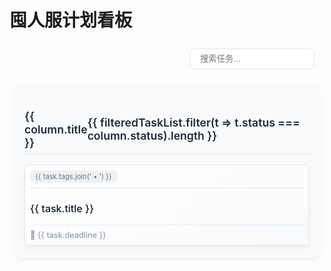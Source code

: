 # 囤人服计划看板

<script setup>
import { ref, computed } from 'vue'

const tasks = ref([
  {
    id: 1,
    title: '商店系统优化',
    status: 'completed',
    tags: ['经济', '商店'],
    deadline: '2025-05-24'
  },
  {
    id: 2,
    title: '更多拓展玩法',
    status: 'pending',
    tags: ['玩法'],
    deadline: '2025-06-07'
  },
  {
    id: 3,
    title: '枪械强度平衡',
    status: 'in-progress',
    tags: ['玩法', '枪械'],
    deadline: '2025-05-27'
  },
  {
    id: 3,
    title: '任务系统',
    status: 'planned',
    tags: ['玩法'],
    deadline: '2025-06-08'
  }
])

const filteredTasks = ref('')

const filteredTaskList = computed(() => {
  if (!filteredTasks.value) return tasks.value
  return tasks.value.filter(t => 
    t.title.toLowerCase().includes(filteredTasks.value.toLowerCase()) || 
    t.tags.some(tag => tag.toLowerCase().includes(filteredTasks.value.toLowerCase()))
  )
})

const getStatusColor = (status) => {
  switch(status) {
    case 'pending': return '#F59E0B'
    case 'planned': return '#8B5CF6'
    case 'in-progress': return '#3B82F6'
    case 'completed': return '#10B981'
    default: return '#9CA3AF'
  }
}
</script>

  <div class="board-container">
    <!-- 搜索与筛选 -->
    <div class="controls">
      <input 
        v-model="filteredTasks"
        placeholder="搜索任务..."
        class="search-input"
      >
    </div>
    <!-- 看板布局 -->
    <div class="board-columns">
      <!-- 列定义 -->
      <div 
        v-for="(column, index) in [
          {status: 'pending', title: '未计划'},
          {status: 'planned', title: '计划中'},
          {status: 'in-progress', title: '进行中'},
          {status: 'completed', title: '已完成'}
        ]" 
        :key="index"
        class="board-column"
      >
        <h3 class="column-title">
          {{ column.title }} 
          <span class="task-count">
            {{ filteredTaskList.filter(t => t.status === column.status).length }}
          </span>
        </h3>
        <!-- 任务卡片 -->
        <div 
          v-for="task in filteredTaskList.filter(t => t.status === column.status)" 
          :key="task.id"
          class="task-card"
          :style="{ backgroundColor: getStatusColor(task.status) + '20' }"
        >
          <div class="task-header">
            <span class="task-tags">
              {{ task.tags.join(' • ') }}
            </span>
          </div>
          <h4 class="task-title">{{ task.title }}</h4>
          <div class="task-footer">
            <span class="deadline">📅 {{ task.deadline }}</span>
          </div>
        </div>
      </div>
    </div>
  </div>

<style scoped>
.board-container {
  padding: 0.5rem;
  max-width: 1200px;
  margin: 0 auto;
}

.controls {
  display: flex;
  justify-content: flex-end;
  margin-bottom: 1.5rem;
}

.search-input {
  padding: 0.5rem 1rem;
  margin-right: 0.5rem;
  border-radius: 8px;
  border: 1px solid #e4e4e4;
  width: 200px;
  transition: all 0.3s ease;
}

.search-input:focus {
  outline: none;
  border-color: #3B82F6;
  box-shadow: 0 0 0 3px rgba(59, 130, 246, 0.2);
}

.filter-btn {
  padding: 0.5rem 1rem;
  background: linear-gradient(to right, #3B82F6, #6366F1);
  color: white;
  border: none;
  border-radius: 8px;
  cursor: pointer;
  transition: transform 0.2s ease;
}

.filter-btn:hover {
  transform: scale(1.05);
}

.search-icon {
  position: absolute;
  right: 1.2rem;
  top: 0.6rem;
  pointer-events: none;
  transition: fill 0.3s ease;
}

.task-icon {
  margin-right: 0.5rem;
  transition: transform 0.3s ease;
}

.task-card:hover .task-icon {
  transform: rotate(15deg);
}

.engagement-icon {
  margin-right: 0.3rem;
  transition: transform 0.3s ease;
}

.likes-count {
  font-size: 0.8rem;
}

.board-columns {
  display: grid;
  grid-template-columns: repeat(auto-fit, minmax(250px, 1fr));
  gap: 1.5rem;
}

.board-column {
  background: #f9fafb;
  padding: 1rem;
  border-radius: 12px;
  box-shadow: 0 4px 6px rgba(0, 0, 0, 0.05);
}

.column-title {
  font-size: 1.1rem;
  font-weight: 600;
  margin-bottom: 1rem;
  display: flex;
  justify-content: space-between;
  align-items: center;
  color: #1f2937;
  border-bottom: 1px solid #e5e7eb;
  padding-bottom: 0.5rem;
}

.task-card {
  background: linear-gradient(145deg, #ffffff, #f8fafc);
  border-radius: 10px;
  padding: 1rem;
  margin-bottom: 1rem;
  box-shadow: 0 4px 6px rgba(0, 0, 0, 0.05);
  transition: all 0.3s ease;
  border: 1px solid #e5e7eb;
}

.task-card:hover {
  transform: translateY(-5px) scale(1.01);
  box-shadow: 0 10px 15px rgba(0, 0, 0, 0.1);
}

.task-card {
  padding: 0.5rem;
  margin: 0.25rem 0;
  border-radius: 0.375rem;
}

.task-header {
  font-size: 0.875rem;
  margin-bottom: 0.25rem;
}

.task-title {
  font-size: 1rem;
  margin-bottom: 0.375rem;
}

.task-footer {
  font-size: 0.75rem;
  opacity: 0.8;
}

.task-header {
  display: flex;
  justify-content: space-between;
  align-items: center;
  margin-bottom: 0.5rem;
  padding-bottom: 0.5rem;
  border-bottom: 1px solid #e5e7eb;
}

.task-icon {
  display: inline-block;
  width: 20px;
  height: 20px;
  background-size: cover;
  transition: transform 0.3s ease;
}

.task-card:hover .task-icon {
  transform: rotate(15deg);
}

.task-tags {
  font-size: 0.7rem;
  color: #6b7280;
  background: rgba(107, 114, 128, 0.1);
  padding: 0.2rem 0.5rem;
  border-radius: 6px;
}

.task-title {
  font-size: 1rem;
  margin-bottom: 1rem;
  color: #111827;
  font-weight: 500;
}

.task-footer {
  display: flex;
  justify-content: space-between;
  align-items: center;
  margin-top: 0.5rem;
  padding-top: 0.5rem;
  border-top: 1px solid #e5e7eb;
}

.deadline {
  color: #6b7280;
  font-size: 0.8rem;
  display: flex;
  align-items: center;
  gap: 0.3rem;
}

.engagement {
  display: flex;
  gap: 0.5rem;
}

.likes, .comments {
  font-size: 0.8rem;
  display: flex;
  align-items: center;
  gap: 0.2rem;
  padding: 0.2rem 0.5rem;
  border-radius: 6px;
  transition: all 0.2s ease;
}

.likes:hover {
  background: rgba(59, 130, 246, 0.1);
}

.comments:hover {
  background: rgba(147, 197, 253, 0.1);
}

/* 响应式设计 */
@media (max-width: 768px) {
  .board-columns {
    grid-template-columns: 1fr;
  }
  
  .controls {
    flex-direction: column;
  }
  
  .search-input {
    margin-bottom: 0.5rem;
  }
}
</style>